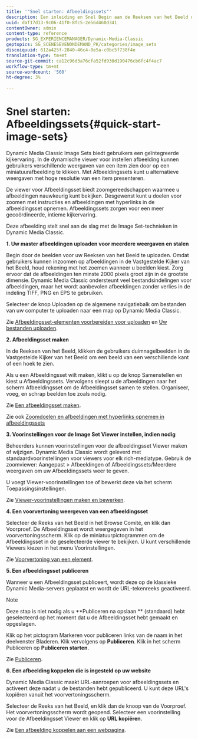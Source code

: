 ```yaml
---
title: '"Snel starten: Afbeeldingssets"'
description: Een inleiding en Snel Begin aan de Reeksen van het Beeld om u te helpen snel met de Vastgestelde technieken van het Beeld aan de slag gaan.
uuid: daf17d13-9c06-41f0-8fc5-2e56d460d341
contentOwner: admin
content-type: reference
products: SG_EXPERIENCEMANAGER/Dynamic-Media-Classic
geptopics: SG_SCENESEVENONDEMAND_PK/categories/image_sets
discoiquuid: 612a425f-2840-46c4-8e5a-c0bc5f738f4e
translation-type: tm+mt
source-git-commit: ca12c96d3a76cfa52fd930d190476cb6fc4f4ac7
workflow-type: tm+mt
source-wordcount: '560'
ht-degree: 3%

---
```



# Snel starten: Afbeeldingssets{#quick-start-image-sets}

Dynamic Media Classic Image Sets biedt gebruikers een geïntegreerde kijkervaring. In de dynamische viewer voor instellen afbeelding kunnen gebruikers verschillende weergaven van een item zien door op een miniatuurafbeelding te klikken. Met Afbeeldingssets kunt u alternatieve weergaven met hoge resolutie van een item presenteren.

De viewer voor Afbeeldingsset biedt zoomgereedschappen waarmee u afbeeldingen nauwkeurig kunt bekijken. Desgewenst kunt u doelen voor zoomen met instructies en afbeeldingen met hyperlinks in de afbeeldingsset opnemen. Afbeeldingssets zorgen voor een meer gecoördineerde, intieme kijkervaring.

Deze afbeelding stelt snel aan de slag met de Image Set-technieken in Dynamic Media Classic.

**1. Uw master afbeeldingen uploaden voor meerdere weergaven en stalen**

Begin door de beelden voor uw Reeksen van het Beeld te uploaden. Omdat gebruikers kunnen inzoomen op afbeeldingen in de Vastgestelde Kijker van het Beeld, houd rekening met het zoemen wanneer u beelden kiest. Zorg ervoor dat de afbeeldingen ten minste 2000 pixels groot zijn in de grootste dimensie. Dynamic Media Classic ondersteunt veel bestandsindelingen voor afbeeldingen, maar het wordt aanbevolen afbeeldingen zonder verlies in de indeling TIFF, PNG en EPS te gebruiken.

Selecteer de knop Uploaden op de algemene navigatiebalk om bestanden van uw computer te uploaden naar een map op Dynamic Media Classic.

Zie [Afbeeldingsset-elementen voorbereiden voor uploaden](preparing-image-set-assets-upload.md#preparing-image-set-assets-for-upload) en [Uw bestanden uploaden](uploading-files.md#uploading-your-files).

**2. Afbeeldingsset maken**

In de Reeksen van het Beeld, klikken de gebruikers duimnagelbeelden in de Vastgestelde Kijker van het Beeld om een beeld van een verschillende kant of een hoek te zien.

Als u een Afbeeldingsset wilt maken, klikt u op de knop Samenstellen en kiest u Afbeeldingssets. Vervolgens sleept u de afbeeldingen naar het scherm Afbeeldingsset om de Afbeeldingsset samen te stellen. Organiseer, voeg, en schrap beelden toe zoals nodig.

Zie [Een afbeeldingsset maken](creating-image-set.md#creating-an-image-set).

Zie ook [Zoomdoelen en afbeeldingen met hyperlinks opnemen in afbeeldingssets](including-zoom-targets-image-maps.md#including-zoom-targets-and-image-maps-in-image-sets)

**3. Voorinstellingen voor de Image Set Viewer instellen, indien nodig**

Beheerders kunnen voorinstellingen voor de afbeeldingsset Viewer maken of wijzigen. Dynamic Media Classic wordt geleverd met standaardvoorinstellingen voor viewers voor elk rich-mediatype. Gebruik de zoomviewer: Aangepast > Afbeeldingen of Afbeeldingssets/Meerdere weergaven om uw Afbeeldingssets weer te geven.

U voegt Viewer-voorinstellingen toe of bewerkt deze via het scherm Toepassingsinstellingen.

Zie [Viewer-voorinstellingen maken en bewerken](application-setup.md#adding-and-editing-viewer-presets).

**4. Een voorvertoning weergeven van een afbeeldingsset**

Selecteer de Reeks van het Beeld in het Browse Comité, en klik dan Voorproef. De Afbeeldingsset wordt weergegeven in het voorvertoningsscherm. Klik op de miniatuurpictogrammen om de Afbeeldingsset in de geselecteerde viewer te bekijken. U kunt verschillende Viewers kiezen in het menu Voorinstellingen.

Zie [Voorvertoning van een element](previewing-asset.md#previewing-an-asset).

**5. Een afbeeldingsset publiceren**

Wanneer u een Afbeeldingsset publiceert, wordt deze op de klassieke Dynamic Media-servers geplaatst en wordt de URL-tekenreeks geactiveerd.

>[!NOTE]
>
>Deze stap is niet nodig als u **Publiceren na opslaan ** (standaard) hebt geselecteerd op het moment dat u de Afbeeldingsset hebt gemaakt en opgeslagen.

Klik op het pictogram Markeren voor publiceren links van de naam in het deelvenster Bladeren. Klik vervolgens op **Publiceren**. Klik in het scherm Publiceren op **Publiceren starten**.

Zie [Publiceren](publishing-files.md#publishing-files).

**6. Een afbeelding koppelen die is ingesteld op uw website**

Dynamic Media Classic maakt URL-aanroepen voor afbeeldingssets en activeert deze nadat u de bestanden hebt gepubliceerd. U kunt deze URL&#39;s kopiëren vanuit het voorvertoningsscherm.

Selecteer de Reeks van het Beeld, en klik dan de knoop van de Voorproef. Het voorvertoningsscherm wordt geopend. Selecteer een voorinstelling voor de Afbeeldingsset Viewer en klik op **URL kopiëren**.

Zie [Een afbeelding koppelen aan een webpagina](linking-image-set-web-page.md#linking-an-image-set-to-a-web-page).
